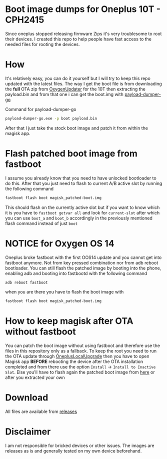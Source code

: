 # Boot image dumps for Oneplus 10T - CPH2415

Since oneplus stopped releasing firmware Zips it's very troublesome to root their devices. I created this repo to help people have fast access to the needed files for rooting the devices.

# How
It's relatively easy, you can do it yourself but I will try to keep this repo updated with the latest files. The way I get the boot file is from downloading the **full** OTA zip from [OxygenUpdater](https://github.com/oxygen-updater/oxygen-updater) for the 10T then extracting the payload.bin and from that one i can get the boot.img with [payload-dumper-go](https://github.com/ssut/payload-dumper-go)

Command for payload-dumper-go
```bash
payload-dumper-go.exe -p boot payload.bin
```
After that I just take the stock boot image and patch it from within the magisk app.

# Flash patched boot image from fastboot
I assume you already know that you need to have unlocked bootloader to do this. After that you just need to flash to current A/B active slot by running the following command
```bash
fastboot flash boot magisk_patched-boot.img
```
This should flash on the currently active slot but if you want to know which it is you have to `fastboot getvar all` and look for `current-slot` after which you can use `boot_a` and `boot_b` accordingly in the previously mentioned flash command instead of just `boot`

# NOTICE for Oxygen OS 14​
Oneplus broke fastboot with the first OOS14 update and you cannot get into fastboot anymore. Not from key pressed combination nor from adb reboot bootloader.
You can still flash the patched image by booting into the phone, enabling adb and booting into fastbootd with the following command
```bash
adb reboot fastboot
```
when you are there you have to flash the boot image with
```bash
fastboot flash boot magisk_patched-boot.img
```

# How to keep magisk after OTA without fastboot
You can patch the boot image without using fastboot and therefore use the files in this repository only as a fallback. To keep the root you need to run the OTA update through [OneplusLocalUpgrade](https://github.com/seanwlk/oneplus10t/blob/main/OPLocalUpdate_For_Android12.apk) then you have to open Magisk app **BEFORE** rebooting the device after the OTA installation completed and from there use the option `Install` -> `Install to Inactive Slot`. Else you'll have to flash again the patched boot image from [here](https://github.com/seanwlk/oneplus10t/releases) or after you extracted your own

# Download
All files are available from [releases](https://github.com/seanwlk/oneplus10t/releases)

# Disclaimer
I am not responsible for bricked devices or other issues. The images are releases as is and generally tested on my own device beforehand.
